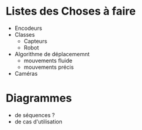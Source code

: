 # Listes des Choses à faire 

* Encodeurs
* Classes
	* Capteurs
	* Robot
* Algorithme de déplacememnt
	* mouvements fluide 
	* mouvements précis
* Caméras

# Diagrammes

* de séquences ?
* de cas d'utilisation
